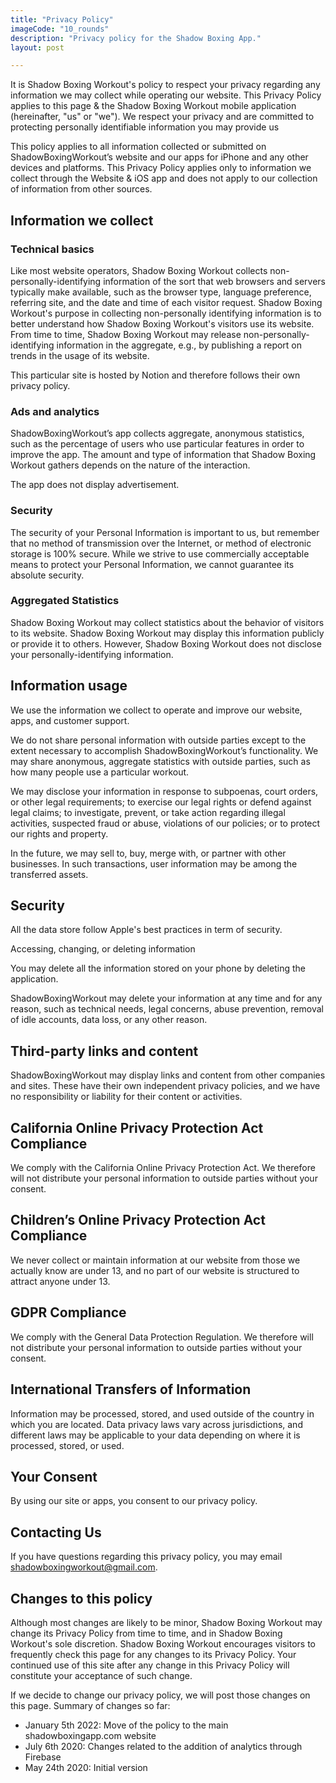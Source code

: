 ```yaml
---
title: "Privacy Policy"
imageCode: "10_rounds"
description: "Privacy policy for the Shadow Boxing App."
layout: post

---
```


It is Shadow Boxing Workout's policy to respect your privacy regarding any information we may collect while operating our website. This Privacy Policy applies to this page & the Shadow Boxing Workout mobile application (hereinafter, "us" or "we"). We respect your privacy and are committed to protecting personally identifiable information you may provide us

This policy applies to all information collected or submitted on ShadowBoxingWorkout’s website and our apps for iPhone and any other devices and platforms. This Privacy Policy applies only to information we collect through the Website & iOS app and does not apply to our collection of information from other sources.

## Information we collect

### Technical basics

Like most website operators, Shadow Boxing Workout collects non-personally-identifying information of the sort that web browsers and servers typically make available, such as the browser type, language preference, referring site, and the date and time of each visitor request. Shadow Boxing Workout's purpose in collecting non-personally identifying information is to better understand how Shadow Boxing Workout's visitors use its website. From time to time, Shadow Boxing Workout may release non-personally-identifying information in the aggregate, e.g., by publishing a report on trends in the usage of its website.

This particular site is hosted by Notion and therefore follows their own privacy policy.

### Ads and analytics

ShadowBoxingWorkout’s app collects aggregate, anonymous statistics, such as the percentage of users who use particular features in order to improve the app. The amount and type of information that Shadow Boxing Workout gathers depends on the nature of the interaction. 

The app does not display advertisement.

### Security

The security of your Personal Information is important to us, but remember that no method of transmission over the Internet, or method of electronic storage is 100% secure. While we strive to use commercially acceptable means to protect your Personal Information, we cannot guarantee its absolute security.

### Aggregated Statistics

Shadow Boxing Workout may collect statistics about the behavior of visitors to its website. Shadow Boxing Workout may display this information publicly or provide it to others. However, Shadow Boxing Workout does not disclose your personally-identifying information.

## Information usage

We use the information we collect to operate and improve our website, apps, and customer support.

We do not share personal information with outside parties except to the extent necessary to accomplish ShadowBoxingWorkout’s functionality. We may share anonymous, aggregate statistics with outside parties, such as how many people use a particular workout.

We may disclose your information in response to subpoenas, court orders, or other legal requirements; to exercise our legal rights or defend against legal claims; to investigate, prevent, or take action regarding illegal activities, suspected fraud or abuse, violations of our policies; or to protect our rights and property.

In the future, we may sell to, buy, merge with, or partner with other businesses. In such transactions, user information may be among the transferred assets.

## Security

All the data store follow Apple's best practices in term of security.

Accessing, changing, or deleting information

You may delete all the information stored on your phone by deleting the application.

ShadowBoxingWorkout may delete your information at any time and for any reason, such as technical needs, legal concerns, abuse prevention, removal of idle accounts, data loss, or any other reason.

## Third-party links and content

ShadowBoxingWorkout may display links and content from other companies and sites. These have their own independent privacy policies, and we have no responsibility or liability for their content or activities.

## California Online Privacy Protection Act Compliance

We comply with the California Online Privacy Protection Act. We therefore will not distribute your personal information to outside parties without your consent.

## Children’s Online Privacy Protection Act Compliance

We never collect or maintain information at our website from those we actually know are under 13, and no part of our website is structured to attract anyone under 13.

## GDPR Compliance

We comply with the General Data Protection Regulation. We therefore will not distribute your personal information to outside parties without your consent.

## International Transfers of Information

Information may be processed, stored, and used outside of the country in which you are located. Data privacy laws vary across jurisdictions, and different laws may be applicable to your data depending on where it is processed, stored, or used.

## Your Consent

By using our site or apps, you consent to our privacy policy.

## Contacting Us

If you have questions regarding this privacy policy, you may email shadowboxingworkout@gmail.com. 

## Changes to this policy

Although most changes are likely to be minor, Shadow Boxing Workout may change its Privacy Policy from time to time, and in Shadow Boxing Workout's sole discretion. Shadow Boxing Workout encourages visitors to frequently check this page for any changes to its Privacy Policy. Your continued use of this site after any change in this Privacy Policy will constitute your acceptance of such change.

If we decide to change our privacy policy, we will post those changes on this page. Summary of changes so far:

- January 5th 2022: Move of the policy to the main shadowboxingapp.com website
- July 6th 2020: Changes related to the addition of analytics through Firebase
- May 24th 2020: Initial version
